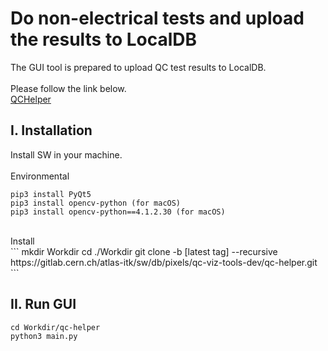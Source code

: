 # Do non-electrical tests and upload the results to LocalDB

The GUI tool is prepared to upload QC test results to LocalDB.<br>
<br>
Please follow the link below.<br>
[QCHelper](https://gitlab.cern.ch/atlas-itk/sw/db/pixels/qc-viz-tools-dev/qc-helper/-/tree/master)

## I. Installation

Install SW in your machine.<br>
<br>
Environmental <br>
```
pip3 install PyQt5
pip3 install opencv-python (for macOS)
pip3 install opencv-python==4.1.2.30 (for macOS)
```
<br>
Install<br>
```
mkdir Workdir
cd ./Workdir    
git clone -b [latest tag] --recursive https://gitlab.cern.ch/atlas-itk/sw/db/pixels/qc-viz-tools-dev/qc-helper.git
```

## II. Run GUI
```
cd Workdir/qc-helper
python3 main.py
```
